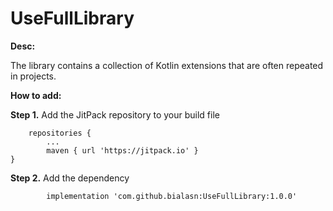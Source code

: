 # UseFullLibrary
**Desc:**

The library contains a collection of Kotlin extensions that are often repeated in projects.

**How to add:**

**Step 1.** Add the JitPack repository to your build file

		repositories {
			...
			maven { url 'https://jitpack.io' }
	}


**Step 2.** Add the dependency

	        implementation 'com.github.bialasn:UseFullLibrary:1.0.0'

